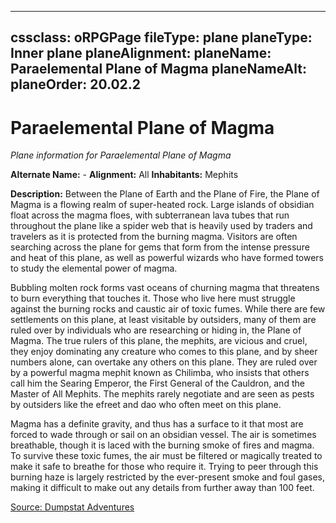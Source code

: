 
---
cssclass: oRPGPage
fileType: plane
planeType: Inner plane
planeAlignment: 
planeName: Paraelemental Plane of Magma
planeNameAlt: 
planeOrder: 20.02.2
---
# Paraelemental Plane of Magma
*Plane information for Paraelemental Plane of Magma*

**Alternate Name:**  - 
**Alignment:** All 
**Inhabitants:** Mephits

**Description:** Between the Plane of Earth and the Plane of Fire, the Plane of Magma is a flowing realm of super-heated rock. Large islands of obsidian float across the magma floes, with subterranean lava tubes that run throughout the plane like a spider web that is heavily used by traders and travelers as it is protected from the burning magma. Visitors are often searching across the plane for gems that form from the intense pressure and heat of this plane, as well as powerful wizards who have formed towers to study the elemental power of magma.

Bubbling molten rock forms vast oceans of churning magma that threatens to burn everything that touches it. Those who live here must struggle against the burning rocks and caustic air of toxic fumes. While there are few settlements on this plane, at least visitable by outsiders, many of them are ruled over by individuals who are researching or hiding in, the Plane of Magma. The true rulers of this plane, the mephits, are vicious and cruel, they enjoy dominating any creature who comes to this plane, and by sheer numbers alone, can overtake any others on this plane. They are ruled over by a powerful magma mephit known as Chilimba, who insists that others call him the Searing Emperor, the First General of the Cauldron, and the Master of All Mephits. The mephits rarely negotiate and are seen as pests by outsiders like the efreet and dao who often meet on this plane.

Magma has a definite gravity, and thus has a surface to it that most are forced to wade through or sail on an obsidian vessel. The air is sometimes breathable, though it is laced with the burning smoke of fires and magma. To survive these toxic fumes, the air must be filtered or magically treated to make it safe to breathe for those who require it. Trying to peer through this burning haze is largely restricted by the ever-present smoke and foul gases, making it difficult to make out any details from further away than 100 feet.

[Source: Dumpstat Adventures](https://dumpstatadventures.com/the-gm-is-always-right/the-planes-para-elemental-planes)
